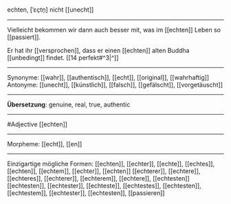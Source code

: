 echten, [ˈɛçtn̩]
nicht [[unecht]]

---

Vielleicht bekommen wir dann auch besser mit, was im [[echten]] Leben so [[passiert]].

Er hat ihr [[versprochen]], dass er einen [[echten]] alten Buddha [[unbedingt]] findet. [[14 perfekt#^3|^]]

---

Synonyme: [[wahr]], [[authentisch]], [[echt]], [[original]], [[wahrhaftig]]
Antonyme: [[unecht]], [[künstlich]], [[falsch]], [[gefälscht]], [[vorgetäuscht]]

---

**Übersetzung**:
genuine, real, true, authentic

---

#Adjective [[echten]]

---

Morpheme:
[[echt]], [[en]]

---

Einzigartige mögliche Formen:
[[echten]], [[echter]], [[echte]], [[echtes]], [[echten]], [[echtem]], [[echter]], [[echten]]
[[echterer]], [[echtere]], [[echteres]], [[echterer]], [[echterem]], [[echtere]], [[echtesten]]
[[echtesten]], [[echtester]], [[echteste]], [[echtestes]], [[echtesten]], [[echtestem]], [[echtester]], [[echtesten]], [[passieren]]
